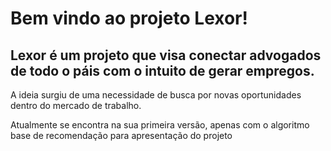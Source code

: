 # Bem vindo ao projeto Lexor!

## Lexor é um projeto que visa conectar advogados de todo o páis com o intuito de gerar empregos.
A ideia surgiu de uma necessidade de busca por novas oportunidades dentro do mercado de trabalho.

Atualmente se encontra na sua primeira versão, apenas com o algoritmo base de recomendação para apresentação do projeto

